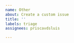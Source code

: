 ```yaml
---
name: Other
about: Create a custom issue
title: ''
labels: triage
assignees: priscavdsluis

---
```




